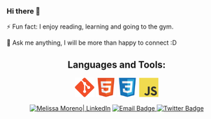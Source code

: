 ### Hi there 👋

⚡ Fun fact: I enjoy reading, learning and going to the gym.

💬 Ask me anything, I will be more than happy to connect :D

<h2 align="center"> Languages and Tools: </h2>



<p align="center">
  
  <img width="45px" src="https://raw.githubusercontent.com/devicons/devicon/c5378d6c2510ffa0b3e4475af95618a8048d6cf1/icons/git/git-original.svg">
  <img width="45px" src="https://raw.githubusercontent.com/devicons/devicon/c5378d6c2510ffa0b3e4475af95618a8048d6cf1/icons/html5/html5-original.svg">
  <img width="45px" src="https://raw.githubusercontent.com/devicons/devicon/master/icons/css3/css3-original.svg">
  <img width="45px" src="https://raw.githubusercontent.com/devicons/devicon/master/icons/javascript/javascript-original.svg">
 
</p>



<p align="center">
<a target="_blank" href="https://www.linkedin.com/in/melissa-moreno0890">
<a href="https://www.linkedin.com/in/melissa-moreno0890/"><img src="https://img.shields.io/badge/LinkedIn-0077B5?style=for-the-badge&logo=linkedin&logoColor=white" alt="Melissa Moreno| LinkedIn" width="110px"/></a>
</a>
<a target="_blank" href="mailto:melissa0811@icloud.com">
<img src="https://img.shields.io/badge/-gmail-blue?&style=for-the-badge&logo=Gmail&logoColor=white&link=maito:melissa0811@icloud.com" alt="Email Badge">
</a>
<a target="_blank" href="https://twitter.com/melissac_moreno">
<img src="https://img.shields.io/badge/-melissac_moreno-blue?style=for-the-badge&logo=Twitter&logoColor=white&link=https://twitter.com/melissac_moreno0" alt="Twitter Badge">
</a>

</a>


